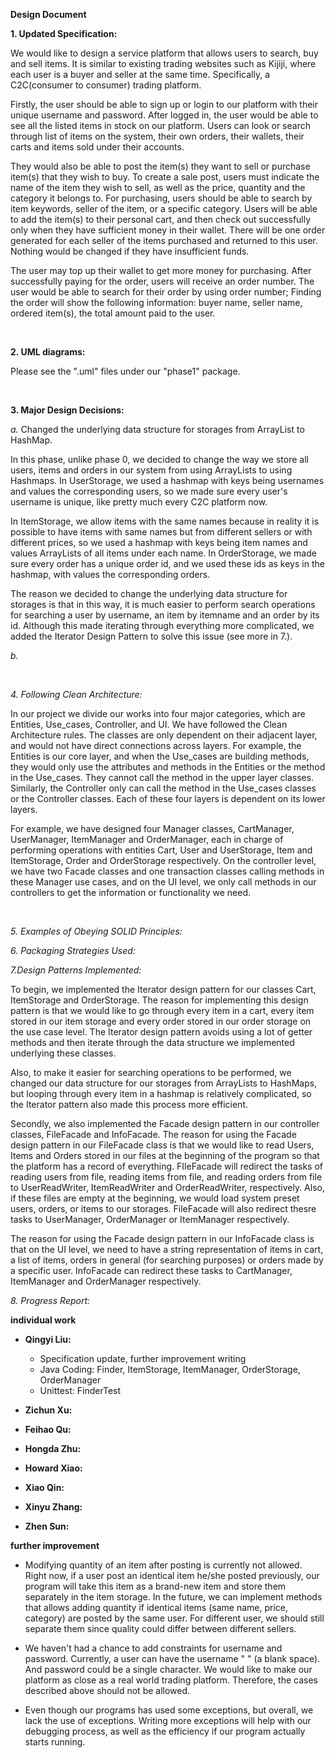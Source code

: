 **Design Document**

**1. Updated Specification:**

We would like to design a service platform that allows users to search, buy and sell items.
It is similar to existing trading websites such as Kijiji, where each user is a buyer and seller at the same time. 
Specifically, a C2C(consumer to consumer) trading platform.

Firstly, the user should be able to sign up or login to our platform with their unique username and password. After logged in, the user would be able to see all the listed items in stock on our platform.
Users can look or search through list of items on the system, their own orders, their wallets, their carts and items sold under their accounts. 

They would also be able to post the item(s) they want to sell or purchase item(s) that they wish to buy.
To create a sale post, users must indicate the name of the item they wish to sell, as well as the price, quantity and the category it belongs to.
For purchasing, users should be able to search by item keywords, seller of the item, or a specific category. 
Users will be able to add the item(s) to their personal cart, and then check out successfully only when they have sufficient money in their wallet. 
There will be one order generated for each seller of the items purchased and returned to this user. 
Nothing would be changed if they have insufficient funds. 

The user may top up their wallet to get more money for purchasing.
After successfully paying for the order, users will receive an order number. The user would be able to search for their order by using
order number; Finding the order will show the following information: buyer name, seller name, ordered item(s), the total amount paid to the user.

<br />

**2. UML diagrams:**

Please see the ".uml" files under our "phase1" package.

<br />

**3. Major Design Decisions:**

*a.* Changed the underlying data structure for storages from ArrayList to HashMap.

In this phase, unlike phase 0, we decided to change the way we store all users, items and orders in our system from 
using ArrayLists to using Hashmaps. In UserStorage, we used a hashmap with keys being usernames and values the 
corresponding users, so we made sure every user's username is unique, like pretty much every C2C platform now. 

In ItemStorage, we allow items with the same names because in reality it is possible to have items with same names but 
from different sellers or with different prices, so we used a hashmap with keys being item names and values ArrayLists 
of all items under each name. In OrderStorage, we made sure every order has a unique order id, and we used these ids as 
keys in the hashmap, with values the corresponding orders. 

The reason we decided to change the underlying data structure for storages is that in this way, it is much easier to 
perform search operations for searching a user by username, an item by itemname and an order by its id. Although this 
made iterating through everything more complicated, we added the Iterator Design Pattern to solve this issue 
(see more in 7.).

*b.* 

<br />

*4. Following Clean Architecture:*

In our project we divide our works into four major categories, which are Entities, Use_cases, Controller, and UI. 
We have followed the Clean Architecture rules. The classes are only dependent on their adjacent layer, and would not have 
direct connections across layers. For example, the Entities is our core layer, and when the Use_cases are building methods, 
they would only use the attributes and methods in the Entities or the method in the Use_cases. They cannot call the 
method in the upper layer classes. Similarly, the Controller only can call the method in the Use_cases classes or the 
Controller classes. Each of these four layers is dependent on its lower layers.

For example, we have designed four Manager classes, CartManager, UserManager, ItemManager and OrderManager, each in
charge of performing operations with entities Cart, User and UserStorage, Item and ItemStorage, Order and OrderStorage
respectively. On the controller level, we have two Facade classes and one transaction classes calling methods in these
Manager use cases, and on the UI level, we only call methods in our controllers to get the information or functionality
we need.

<br />

*5. Examples of Obeying SOLID Principles:*


*6. Packaging Strategies Used:*



*7.Design Patterns Implemented:*

To begin, we implemented the Iterator design pattern for our classes Cart, ItemStorage and OrderStorage. The reason for implementing this design pattern is that we would like to go through every item in a cart, every item stored in our item storage and every order stored in our order storage on the use case level. 
The Iterator design pattern avoids using a lot of getter methods and then iterate through the data structure we implemented underlying these classes. 

Also, to make it easier for searching operations to be performed, we changed our data structure for our storages from ArrayLists to HashMaps, but looping through every item in a hashmap is relatively complicated, so the Iterator pattern also made this process more efficient.

Secondly, we also implemented the Facade design pattern in our controller classes, FileFacade and InfoFacade. The reason for using the Facade design pattern in our FileFacade class is that we would like to read Users, Items and Orders stored in our files at the beginning of the program so that the platform has a record of everything. FIleFacade will redirect the tasks of reading users from file, reading items from file, and reading orders from file to UserReadWriter, ItemReadWriter and OrderReadWriter, respectively. 
Also, if these files are empty at the beginning, we would load system preset users, orders, or items to our storages. FileFacade will also redirect thesre tasks to UserManager, OrderManager or ItemManager respectively. 

The reason for using the Facade design pattern in our InfoFacade class is that on the UI level, we need to have a string representation of items in cart, a list of items, orders in general (for searching purposes) or orders made by a specific user. InfoFacade can redirect these tasks to CartManager, ItemManager and OrderManager respectively. 

*8. Progress Report:*

**individual work**

- **Qingyi Liu:**
    - Specification update, further improvement writing
    - Java Coding: Finder, ItemStorage, ItemManager, OrderStorage, OrderManager
    - Unittest: FinderTest


- **Zichun Xu:**



- **Feihao Qu:**



- **Hongda Zhu:**



- **Howard Xiao:**



- **Xiao Qin:**



- **Xinyu Zhang:**



- **Zhen Sun:**


**further improvement**

- Modifying quantity of an item after posting is currently not allowed. Right now, if a user post an identical item he/she
posted previously, our program will take this item as a brand-new item and store them separately in the item storage. In 
the future, we can implement methods that allows adding quantity if identical items (same name, price, category) are posted
by the same user. For different user, we should still separate them since quality could differ between different sellers.

- We haven't had a chance to add constraints for username and password. Currently, a user can have the username " " (a blank space).
And password could be a single character. We would like to make our platform as close as a real world trading platform. 
Therefore, the cases described above should not be allowed.

- Even though our programs has used some exceptions, but overall, we lack the use of exceptions. Writing more exceptions
will help with our debugging process, as well as the efficiency if our program actually starts running.